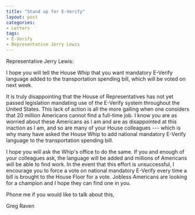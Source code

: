 ```yaml
---
title: "Stand up for E-Verify"
layout: post
categories:
- Letters
tags:
- E-Verify
- Representative Jerry Lewis
---
```


Representative Jerry Lewis:

I hope you will tell the House Whip that you want mandatory E-Verify language added to the transportation spending bill, which will be voted on next week.

It is truly disappointing that the House of Representatives has not yet passed legislation mandating use of the E-Verify system throughout the United States. This lack of action is all the more galling when one considers that 20 million Americans cannot find a full-time job. I know you are as worried about these Americans as I am and are as disappointed at this inaction as I am, and so are many of your House colleagues --- which is why many have asked the House Whip to add national mandatory E-Verify language to the transportation spending bill.

I hope you will ask the Whip's office to do the same. If you and enough of your colleagues ask, the language will be added and millions of Americans will be able to find work. In the event that this effort is unsuccessful, I encourage you to force a vote on national mandatory E-Verify every time a bill is brought to the House Floor for a vote. Jobless Americans are looking for a champion and I hope they can find one in you.

Phone me if you would like to talk about this,

Greg Raven